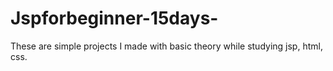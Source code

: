 # Jspforbeginner-15days-
These are simple projects I made with basic theory while studying jsp, html, css.
